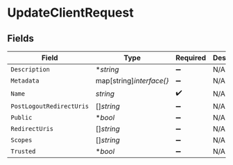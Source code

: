 # UpdateClientRequest


## Fields

| Field                    | Type                     | Required                 | Description              |
| ------------------------ | ------------------------ | ------------------------ | ------------------------ |
| `Description`            | **string*                | :heavy_minus_sign:       | N/A                      |
| `Metadata`               | map[string]*interface{}* | :heavy_minus_sign:       | N/A                      |
| `Name`                   | *string*                 | :heavy_check_mark:       | N/A                      |
| `PostLogoutRedirectUris` | []*string*               | :heavy_minus_sign:       | N/A                      |
| `Public`                 | **bool*                  | :heavy_minus_sign:       | N/A                      |
| `RedirectUris`           | []*string*               | :heavy_minus_sign:       | N/A                      |
| `Scopes`                 | []*string*               | :heavy_minus_sign:       | N/A                      |
| `Trusted`                | **bool*                  | :heavy_minus_sign:       | N/A                      |